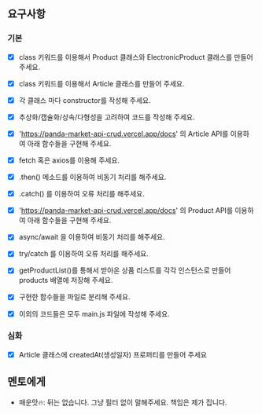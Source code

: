 
## 요구사항

### 기본
- [x] class 키워드를 이용해서 Product 클래스와 ElectronicProduct 클래스를 만들어 주세요.
- [x] class 키워드를 이용해서 Article 클래스를 만들어 주세요.
- [x] 각 클래스 마다 constructor를 작성해 주세요.
- [x] 추상화/캡슐화/상속/다형성을 고려하여 코드를 작성해 주세요.
- [x] 'https://panda-market-api-crud.vercel.app/docs' 의 Article API를 이용하여 아래 함수들을 구현해 주세요.
- [x] fetch 혹은 axios를 이용해 주세요.
- [x] .then() 메소드를 이용하여 비동기 처리를 해주세요.
- [x] .catch() 를 이용하여 오류 처리를 해주세요.
- [x] 'https://panda-market-api-crud.vercel.app/docs' 의 Product API를 이용하여 아래 함수들을 구현해 주세요.
- [x] async/await 을 이용하여 비동기 처리를 해주세요.
- [x] try/catch 를 이용하여 오류 처리를 해주세요.
- [x] getProductList()를 통해서 받아온 상품 리스트를 각각 인스턴스로 만들어  products 배열에 저장해 주세요.
- [x] 구현한 함수들을 파일로 분리해 주세요.
- [x] 이외의 코드들은 모두 main.js 파일에 작성해 주세요.


### 심화
- [x] Article 클래스에 createdAt(생성일자) 프로퍼티를 만들어 주세요


## 멘토에게
- 매운맛🔥: 뒤는 없습니다. 그냥 필터 없이 말해주세요. 책임은 제가 집니다.

